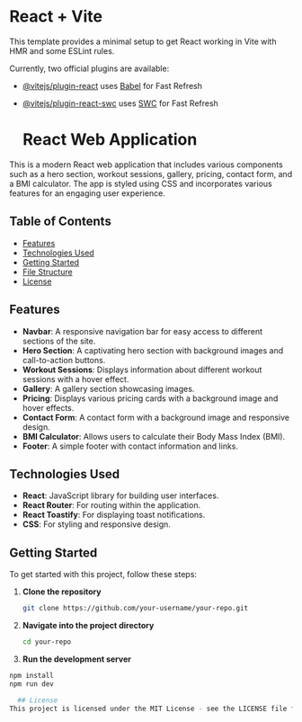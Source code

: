 # React + Vite

This template provides a minimal setup to get React working in Vite with HMR and some ESLint rules.

Currently, two official plugins are available:

- [@vitejs/plugin-react](https://github.com/vitejs/vite-plugin-react/blob/main/packages/plugin-react/README.md) uses [Babel](https://babeljs.io/) for Fast Refresh
- [@vitejs/plugin-react-swc](https://github.com/vitejs/vite-plugin-react-swc) uses [SWC](https://swc.rs/) for Fast Refresh

  # React Web Application

This is a modern React web application that includes various components such as a hero section, workout sessions, gallery, pricing, contact form, and a BMI calculator. The app is styled using CSS and incorporates various features for an engaging user experience.

## Table of Contents

- [Features](#features)
- [Technologies Used](#technologies-used)
- [Getting Started](#getting-started)
- [File Structure](#file-structure)
- [License](#license)

## Features

- **Navbar**: A responsive navigation bar for easy access to different sections of the site.
- **Hero Section**: A captivating hero section with background images and call-to-action buttons.
- **Workout Sessions**: Displays information about different workout sessions with a hover effect.
- **Gallery**: A gallery section showcasing images.
- **Pricing**: Displays various pricing cards with a background image and hover effects.
- **Contact Form**: A contact form with a background image and responsive design.
- **BMI Calculator**: Allows users to calculate their Body Mass Index (BMI).
- **Footer**: A simple footer with contact information and links.

## Technologies Used

- **React**: JavaScript library for building user interfaces.
- **React Router**: For routing within the application.
- **React Toastify**: For displaying toast notifications.
- **CSS**: For styling and responsive design.

## Getting Started

To get started with this project, follow these steps:

1. **Clone the repository**

   ```bash
   git clone https://github.com/your-username/your-repo.git
2. **Navigate into the project directory**

   ```bash
   cd your-repo

3. **Run the development server**

```bash
npm install
npm run dev

  ## License
This project is licensed under the MIT License - see the LICENSE file for details.
